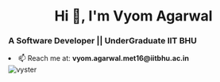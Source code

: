 <h1 align="center">Hi 👋, I'm Vyom Agarwal</h1>
<h3 align="left">A Software Developer || UnderGraduate IIT BHU </h3>

<li align="left"> 📫 Reach me at: <b>vyom.agarwal.met16@iitbhu.ac.in</b></li>

<img align="center" src="https://github-readme-stats.vercel.app/api?username=vyster&show_icons=true" alt="vyster" />
